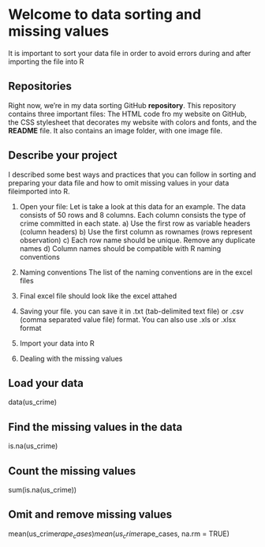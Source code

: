 # Welcome to data sorting and missing values

It is important to sort your data file in order to avoid errors during and after importing the file into R

## Repositories

Right now, we’re in my data sorting GitHub **repository**. This repository contains three important files: The HTML code fro my website on GitHub, the CSS stylesheet that decorates my website with colors and fonts, and the **README** file. It also contains an image folder, with one image file.

## Describe your project

I described some best ways and practices that you can follow in sorting and preparing your data file and how to omit missing values in your data fileimported into R. 

1. Open your file:
Let is take a look at this data for an example. The data consists of 50 rows and 8 columns. Each column consists the type of crime committed in each state. 
a) Use the first row as variable headers (column headers)
b) Use the first column as rownames (rows represent observation)
c) Each row name should be unique. Remove any duplicate names
d) Column names should be compatible with R naming conventions

2. Naming conventions
The list of the naming conventions are in the excel files

3. Final excel file should look like the excel attahed

4. Saving your file. you can save it in .txt (tab-delimited text file) or .csv (comma separated value file) format. You can also use .xls or .xlsx format

5. Import your data into R

6. Dealing with the missing values
## Load your data
data(us_crime)

## Find the missing values in the data
is.na(us_crime)

## Count the missing values
sum(is.na(us_crime))

## Omit and remove missing values
mean(us_crime$rape_cases)
mean(us_crime$rape_cases, na.rm = TRUE)

